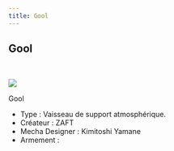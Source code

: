 ```yaml
---
title: Gool
---
```


Gool
----

 


![](/images/stories/saga/gundamseed/images/vaisseaux/gool.jpg)


Gool  
  
- Type : Vaisseau de support atmosphérique.   
- Créateur : ZAFT   
- Mecha Designer : Kimitoshi Yamane   
- Armement :

